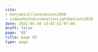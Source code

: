 ```yaml
---
cite:
- benjaminIlluminations1968
- simondonIndividuationLightNotions2020
date: 2021-05-30 13:02:52-07:00
draft: false
page: '93'
title: page 93
type: page
---
```


